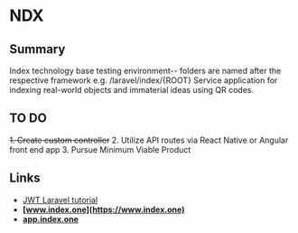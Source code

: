 # NDX

## Summary

Index technology base testing environment-- folders are named after the respective framework e.g. /laravel/index/{ROOT}
Service application for indexing real-world objects and immaterial ideas using QR codes.

## TO DO

~~1. Create custom controller~~
2. Utilize API routes via React Native or Angular front end app
3. Pursue Minimum Viable Product

## Links

- [JWT Laravel tutorial](https://www.avyatech.com/rest-api-with-laravel-8-using-jwt-token/)
- **[www.index.one](https://www.index.one)**
- **[app.index.one](https://app.index.one)**

